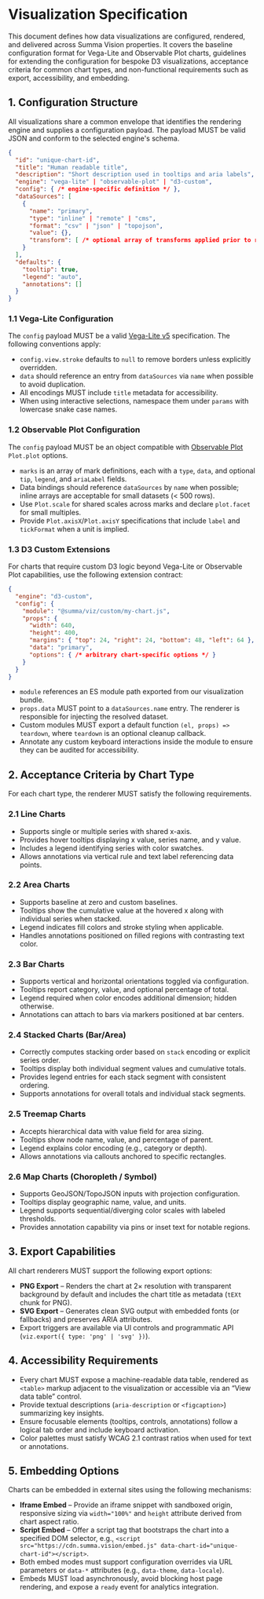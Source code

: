 # Visualization Specification

This document defines how data visualizations are configured, rendered, and delivered across Summa Vision properties. It covers the baseline configuration format for Vega-Lite and Observable Plot charts, guidelines for extending the configuration for bespoke D3 visualizations, acceptance criteria for common chart types, and non-functional requirements such as export, accessibility, and embedding.

## 1. Configuration Structure

All visualizations share a common envelope that identifies the rendering engine and supplies a configuration payload. The payload MUST be valid JSON and conform to the selected engine's schema.

```json
{
  "id": "unique-chart-id",
  "title": "Human readable title",
  "description": "Short description used in tooltips and aria labels",
  "engine": "vega-lite" | "observable-plot" | "d3-custom",
  "config": { /* engine-specific definition */ },
  "dataSources": [
    {
      "name": "primary",
      "type": "inline" | "remote" | "cms",
      "format": "csv" | "json" | "topojson",
      "value": {},
      "transform": [ /* optional array of transforms applied prior to rendering */ ]
    }
  ],
  "defaults": {
    "tooltip": true,
    "legend": "auto",
    "annotations": []
  }
}
```

### 1.1 Vega-Lite Configuration

The `config` payload MUST be a valid [Vega-Lite v5](https://vega.github.io/vega-lite/) specification. The following conventions apply:

* `config.view.stroke` defaults to `null` to remove borders unless explicitly overridden.
* `data` should reference an entry from `dataSources` via `name` when possible to avoid duplication.
* All encodings MUST include `title` metadata for accessibility.
* When using interactive selections, namespace them under `params` with lowercase snake case names.

### 1.2 Observable Plot Configuration

The `config` payload MUST be an object compatible with [Observable Plot](https://observablehq.com/plot) `Plot.plot` options.

* `marks` is an array of mark definitions, each with a `type`, `data`, and optional `tip`, `legend`, and `ariaLabel` fields.
* Data bindings should reference `dataSources` by `name` when possible; inline arrays are acceptable for small datasets (< 500 rows).
* Use `Plot.scale` for shared scales across marks and declare `plot.facet` for small multiples.
* Provide `Plot.axisX`/`Plot.axisY` specifications that include `label` and `tickFormat` when a unit is implied.

### 1.3 D3 Custom Extensions

For charts that require custom D3 logic beyond Vega-Lite or Observable Plot capabilities, use the following extension contract:

```json
{
  "engine": "d3-custom",
  "config": {
    "module": "@summa/viz/custom/my-chart.js",
    "props": {
      "width": 640,
      "height": 400,
      "margins": { "top": 24, "right": 24, "bottom": 48, "left": 64 },
      "data": "primary",
      "options": { /* arbitrary chart-specific options */ }
    }
  }
}
```

* `module` references an ES module path exported from our visualization bundle.
* `props.data` MUST point to a `dataSources.name` entry. The renderer is responsible for injecting the resolved dataset.
* Custom modules MUST export a default function `(el, props) => teardown`, where `teardown` is an optional cleanup callback.
* Annotate any custom keyboard interactions inside the module to ensure they can be audited for accessibility.

## 2. Acceptance Criteria by Chart Type

For each chart type, the renderer MUST satisfy the following requirements.

### 2.1 Line Charts

* Supports single or multiple series with shared x-axis.
* Provides hover tooltips displaying x value, series name, and y value.
* Includes a legend identifying series with color swatches.
* Allows annotations via vertical rule and text label referencing data points.

### 2.2 Area Charts

* Supports baseline at zero and custom baselines.
* Tooltips show the cumulative value at the hovered x along with individual series when stacked.
* Legend indicates fill colors and stroke styling when applicable.
* Handles annotations positioned on filled regions with contrasting text color.

### 2.3 Bar Charts

* Supports vertical and horizontal orientations toggled via configuration.
* Tooltips report category, value, and optional percentage of total.
* Legend required when color encodes additional dimension; hidden otherwise.
* Annotations can attach to bars via markers positioned at bar centers.

### 2.4 Stacked Charts (Bar/Area)

* Correctly computes stacking order based on `stack` encoding or explicit series order.
* Tooltips display both individual segment values and cumulative totals.
* Provides legend entries for each stack segment with consistent ordering.
* Supports annotations for overall totals and individual stack segments.

### 2.5 Treemap Charts

* Accepts hierarchical data with value field for area sizing.
* Tooltips show node name, value, and percentage of parent.
* Legend explains color encoding (e.g., category or depth).
* Allows annotations via callouts anchored to specific rectangles.

### 2.6 Map Charts (Choropleth / Symbol)

* Supports GeoJSON/TopoJSON inputs with projection configuration.
* Tooltips display geographic name, value, and units.
* Legend supports sequential/diverging color scales with labeled thresholds.
* Provides annotation capability via pins or inset text for notable regions.

## 3. Export Capabilities

All chart renderers MUST support the following export options:

* **PNG Export** – Renders the chart at 2× resolution with transparent background by default and includes the chart title as metadata (`tEXt` chunk for PNG).
* **SVG Export** – Generates clean SVG output with embedded fonts (or fallbacks) and preserves ARIA attributes.
* Export triggers are available via UI controls and programmatic API (`viz.export({ type: 'png' | 'svg' })`).

## 4. Accessibility Requirements

* Every chart MUST expose a machine-readable data table, rendered as `<table>` markup adjacent to the visualization or accessible via an “View data table” control.
* Provide textual descriptions (`aria-description` or `<figcaption>`) summarizing key insights.
* Ensure focusable elements (tooltips, controls, annotations) follow a logical tab order and include keyboard activation.
* Color palettes must satisfy WCAG 2.1 contrast ratios when used for text or annotations.

## 5. Embedding Options

Charts can be embedded in external sites using the following mechanisms:

* **Iframe Embed** – Provide an iframe snippet with sandboxed origin, responsive sizing via `width="100%"` and `height` attribute derived from chart aspect ratio.
* **Script Embed** – Offer a script tag that bootstraps the chart into a specified DOM selector, e.g., `<script src="https://cdn.summa.vision/embed.js" data-chart-id="unique-chart-id"></script>`.
* Both embed modes must support configuration overrides via URL parameters or `data-*` attributes (e.g., `data-theme`, `data-locale`).
* Embeds MUST load asynchronously, avoid blocking host page rendering, and expose a `ready` event for analytics integration.

